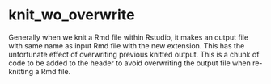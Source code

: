 # knit_wo_overwrite

Generally when we knit a Rmd file within Rstudio, it makes an output file with same name as input Rmd file with the new extension. This has the unfortunate effect of overwriting previous knitted output. This is a chunk of code to be added to the header to avoid overwriting the output file when re-knitting a Rmd file.
